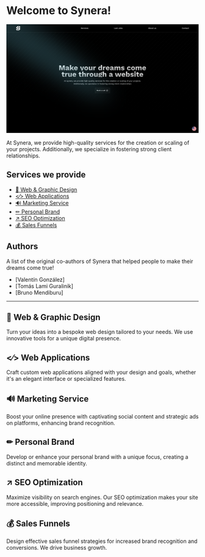 # Welcome to Synera!

![Logo del Proyecto](apps/synera-web/public/icons/synera-web.png)

At Synera, we provide high-quality services for the creation or scaling of your projects. Additionally, we specialize in fostering strong client relationships.

## Services we provide

- [🎨 Web & Graphic Design](#Web&GraphicDesign)
- [<⁄> Web Applications](#WebApplications)
- [🔊 Marketing Service](#MarketingService)
- [✏ Personal Brand](#PersonalBrand)
- [↗ SEO Optimization](#SEOptimization)
- [💰 Sales Funnels](#SalesFunnels)

## Authors

A list of the original co-authors of Synera that helped people to make their dreams come true!

- [Valentín González]
- [Tomás Lami Guralinik]
- [Bruno Mendiburu]

---

## 🎨 Web & Graphic Design

Turn your ideas into a bespoke web design tailored to your needs. We use innovative tools for a unique digital presence.

## <⁄> Web Applications

Craft custom web applications aligned with your design and goals, whether it's an elegant interface or specialized features.

## 🔊 Marketing Service

Boost your online presence with captivating social content and strategic ads on platforms, enhancing brand recognition.

## ✏ Personal Brand

Develop or enhance your personal brand with a unique focus, creating a distinct and memorable identity.

## ↗ SEO Optimization

Maximize visibility on search engines. Our SEO optimization makes your site more accessible, improving positioning and relevance.

## 💰 Sales Funnels

Design effective sales funnel strategies for increased brand recognition and conversions. We drive business growth.
